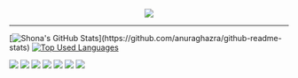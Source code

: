 <p align="center">
  <img src="https://i.imgur.com/DGJ9yIV.gif">
</p>

---

[![Shona's GitHub Stats](https://github-readme-stats.vercel.app/api?username=lowdensh&theme=merko&show_icons=true&count_private=true&hide=issues,)](https://github.com/anuraghazra/github-readme-stats) [![Top Used Languages](https://github-readme-stats.vercel.app/api/top-langs/?username=lowdensh&theme=merko&layout=compact)](https://github.com/anuraghazra/github-readme-stats)

![](https://img.shields.io/badge/Code-Python-informational?style=flat&logo=python&logoColor=white&color=61a77d)
![](https://img.shields.io/badge/Code-PyTorch-informational?style=flat&logo=pytorch&logoColor=white&color=61a77d)
![](https://img.shields.io/badge/Code-Django-informational?style=flat&logo=django&logoColor=white&color=61a77d)
![](https://img.shields.io/badge/Code-Bootstrap-informational?style=flat&logo=bootstrap&logoColor=white&color=61a77d)
![](https://img.shields.io/badge/Code-JavaScript-informational?style=flat&logo=javascript&logoColor=white&color=61a77d)
![](https://img.shields.io/badge/Tools-MySQL-informational?style=flat&logo=mysql&logoColor=white&color=da5b0b)
![](https://img.shields.io/badge/Tools-AWS-informational?style=flat&logo=amazonaws&logoColor=white&color=da5b0b)
